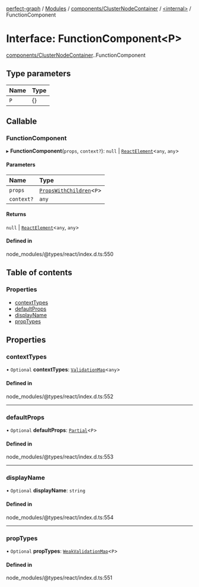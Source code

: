 [perfect-graph](../README.md) / [Modules](../modules.md) / [components/ClusterNodeContainer](../modules/components_ClusterNodeContainer.md) / [<internal\>](../modules/components_ClusterNodeContainer._internal_.md) / FunctionComponent

# Interface: FunctionComponent<P\>

[components/ClusterNodeContainer](../modules/components_ClusterNodeContainer.md).[<internal>](../modules/components_ClusterNodeContainer._internal_.md).FunctionComponent

## Type parameters

| Name | Type |
| :------ | :------ |
| `P` | {} |

## Callable

### FunctionComponent

▸ **FunctionComponent**(`props`, `context?`): ``null`` \| [`ReactElement`](components_ClusterNodeContainer._internal_.ReactElement.md)<`any`, `any`\>

#### Parameters

| Name | Type |
| :------ | :------ |
| `props` | [`PropsWithChildren`](../modules/components_ClusterNodeContainer._internal_.md#propswithchildren)<`P`\> |
| `context?` | `any` |

#### Returns

``null`` \| [`ReactElement`](components_ClusterNodeContainer._internal_.ReactElement.md)<`any`, `any`\>

#### Defined in

node_modules/@types/react/index.d.ts:550

## Table of contents

### Properties

- [contextTypes](components_ClusterNodeContainer._internal_.FunctionComponent.md#contexttypes)
- [defaultProps](components_ClusterNodeContainer._internal_.FunctionComponent.md#defaultprops)
- [displayName](components_ClusterNodeContainer._internal_.FunctionComponent.md#displayname)
- [propTypes](components_ClusterNodeContainer._internal_.FunctionComponent.md#proptypes)

## Properties

### contextTypes

• `Optional` **contextTypes**: [`ValidationMap`](../modules/components_ClusterNodeContainer._internal_.md#validationmap)<`any`\>

#### Defined in

node_modules/@types/react/index.d.ts:552

___

### defaultProps

• `Optional` **defaultProps**: [`Partial`](../modules/components_ClusterNodeContainer._internal_.md#partial)<`P`\>

#### Defined in

node_modules/@types/react/index.d.ts:553

___

### displayName

• `Optional` **displayName**: `string`

#### Defined in

node_modules/@types/react/index.d.ts:554

___

### propTypes

• `Optional` **propTypes**: [`WeakValidationMap`](../modules/components_ClusterNodeContainer._internal_.md#weakvalidationmap)<`P`\>

#### Defined in

node_modules/@types/react/index.d.ts:551
